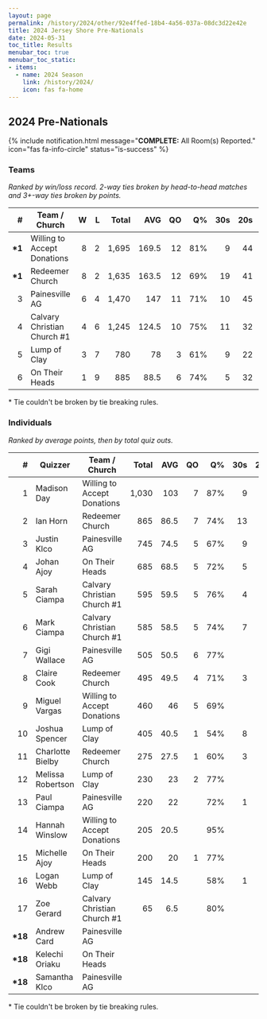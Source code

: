 ```yaml
---
layout: page
permalink: /history/2024/other/92e4ffed-18b4-4a56-037a-08dc3d22e42e
title: 2024 Jersey Shore Pre-Nationals
date: 2024-05-31
toc_title: Results
menubar_toc: true
menubar_toc_static:
- items:
  - name: 2024 Season
    link: /history/2024/
    icon: fas fa-home
---
```



## 2024 Pre-Nationals

{% include notification.html
   message="<b>COMPLETE:</b> All Room(s) Reported."
   icon="fas fa-info-circle"
   status="is-success" %}


### Teams

*Ranked by win/loss record. 2-way ties broken by head-to-head matches and 3+-way ties broken by points.*

| # | Team / Church | W | L | Total | AVG | QO | Q% | 30s | 20s | 10s |
|--:|---|--:|--:|--:|--:|--:|--:|--:|--:|--:|
| **\*1** | Willing to Accept Donations | 8 | 2 | 1,695 | 169.5 | 12 | 81% | 9 | 44 | 52 |
| **\*1** | Redeemer Church | 8 | 2 | 1,635 | 163.5 | 12 | 69% | 19 | 41 | 41 |
| 3 | Painesville AG | 6 | 4 | 1,470 | 147 | 11 | 71% | 10 | 45 | 45 |
| 4 | Calvary Christian Church #1 | 4 | 6 | 1,245 | 124.5 | 10 | 75% | 11 | 32 | 35 |
| 5 | Lump of Clay | 3 | 7 | 780 | 78 | 3 | 61% | 9 | 22 | 44 |
| 6 | On Their Heads | 1 | 9 | 885 | 88.5 | 6 | 74% | 5 | 32 | 16 |

\* Tie couldn't be broken by tie breaking rules.

### Individuals

*Ranked by average points, then by total quiz outs.*

| # | Quizzer | Team / Church | Total | AVG | QO | Q% | 30s | 20s | 10s |
|--:|---|---|--:|--:|--:|--:|--:|--:|--:|
| 1 | Madison Day | Willing to Accept Donations | 1,030 | 103 | 7 | 87% | 9 | 33 | 4 |
| 2 | Ian Horn | Redeemer Church | 865 | 86.5 | 7 | 74% | 13 | 21 | 6 |
| 3 | Justin Klco | Painesville AG | 745 | 74.5 | 5 | 67% | 9 | 28 | 5 |
| 4 | Johan Ajoy | On Their Heads | 685 | 68.5 | 5 | 72% | 5 | 27 | 4 |
| 5 | Sarah Ciampa | Calvary Christian Church #1 | 595 | 59.5 | 5 | 76% | 4 | 18 | 15 |
| 6 | Mark Ciampa | Calvary Christian Church #1 | 585 | 58.5 | 5 | 74% | 7 | 11 | 19 |
| 7 | Gigi Wallace | Painesville AG | 505 | 50.5 | 6 | 77% |  | 11 | 26 |
| 8 | Claire Cook | Redeemer Church | 495 | 49.5 | 4 | 71% | 3 | 11 | 22 |
| 9 | Miguel Vargas | Willing to Accept Donations | 460 | 46 | 5 | 69% |  | 11 | 27 |
| 10 | Joshua Spencer | Lump of Clay | 405 | 40.5 | 1 | 54% | 8 | 21 | 3 |
| 11 | Charlotte Bielby | Redeemer Church | 275 | 27.5 | 1 | 60% | 3 | 9 | 13 |
| 12 | Melissa Robertson | Lump of Clay | 230 | 23 | 2 | 77% |  |  | 24 |
| 13 | Paul Ciampa | Painesville AG | 220 | 22 |  | 72% | 1 | 6 | 14 |
| 14 | Hannah Winslow | Willing to Accept Donations | 205 | 20.5 |  | 95% |  |  | 21 |
| 15 | Michelle Ajoy | On Their Heads | 200 | 20 | 1 | 77% |  | 5 | 12 |
| 16 | Logan Webb | Lump of Clay | 145 | 14.5 |  | 58% | 1 | 1 | 17 |
| 17 | Zoe Gerard | Calvary Christian Church #1 | 65 | 6.5 |  | 80% |  | 3 | 1 |
| **\*18** | Andrew Card | Painesville AG |  |  |  |  |  |  |  |
| **\*18** | Kelechi Oriaku | On Their Heads |  |  |  |  |  |  |  |
| **\*18** | Samantha Klco | Painesville AG |  |  |  |  |  |  |  |

\* Tie couldn't be broken by tie breaking rules.

